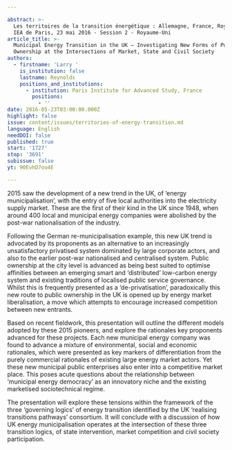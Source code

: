 ```yaml
---

abstract: >-
  Les territoires de la transition énergétique : Allemagne, France, Royaume-Uni.
  IEA de Paris, 23 mai 2016 - Session 2 - Royaume-Uni
article_title: >-
  Municipal Energy Transition in the UK – Investigating New Forms of Public
  Ownership at the Intersections of Market, State and Civil Society
authors:
  - firstname: 'Larry '
    is_institution: false
    lastname: Reynolds
    positions_and_institutions:
      - institution: Paris Institute for Advanced Study, France
        positions:
          - ''
date: 2016-05-23T03:00:00.000Z
highlight: false
issue: content/issues/territories-of-energy-transition.md
language: English
needDOI: false
published: true
start: '1727'
stop: '3691'
subissue: false
yt: 90EvhD7ou4E

---
```



2015 saw the development of a new trend in the UK, of ‘energy municipalisation’, with the entry of five local authorities into the electricity supply market. These are the first of their kind in the UK since 1948, when around 400 local and municipal energy companies were abolished by the post-war nationalisation of the industry. 

Following the German re-municipalisation example, this new UK trend is advocated by its proponents as an alternative to an increasingly unsatisfactory privatised system dominated by large corporate actors, and also to the earlier post-war nationalised and centralised system. Public ownership at the city level is advanced as being best suited to optimise affinities between an emerging smart and ‘distributed’ low-carbon energy system and existing traditions of localised public service governance. Whilst this is frequently presented as a ‘de-privatisation’, paradoxically this new route to public ownership in the UK is opened up by energy market liberalisation, a move which attempts to encourage increased competition between new entrants. 

Based on recent fieldwork, this presentation will outline the different models adopted by these 2015 pioneers, and explore the rationales key proponents advanced for these projects. Each new municipal energy company was found to advance a mixture of environmental, social and economic rationales, which were presented as key markers of differentiation from the purely commercial rationales of existing large energy market actors. Yet these new municipal public enterprises also enter into a competitive market place. This poses acute questions about the relationship between ‘municipal energy democracy’ as an innovatory niche and the existing marketised sociotechnical regime. 

The presentation will explore these tensions within the framework of the three ‘governing logics’ of energy transition identified by the UK ‘realising transitions pathways’ consortium. It will conclude with a discussion of how UK energy municipalisation operates at the intersection of these three transition logics, of state intervention, market competition and civil society participation.

<Youtube yt="90EvhD7ou4E" caption="Municipal Energy Transition in the UK" start="1727" stop="3691"></Youtube>